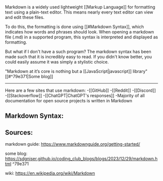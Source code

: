 
Markdown is a widely used lightweight [[Markup Language]] for formatting text using a plain-text editor. This means nearly every text editor can view and edit these files.

To do this, the formatting is done using [[#Markdown Syntax]], which indicates how words and phrases should look. When opening a markdown file (.md) in a supported program, this syntax is interpreted and displayed as formatting. 

But what if I don't have a such program?
The markdown syntax has been made such that it is incredibly easy to read. If you didn't know better, you could easily assume it was simply a stylistic choice.

"Markdown at it’s core is nothing but a [[JavaScript|javascript]] library" [[#^79e371|Some blog]]

__________________________________________________________________________

Here are a few sites that use markdown:
	-[[GitHub]]
	 -[[Reddit]]
	 -[[Discord]]
	 -[[Stackoverflow]]
	 -[[ChatGPT|ChatGPT's responses]]
	 -Majority of all documentation for open source projects is written in Markdown

## Markdown Syntax:



## Sources:

markdown guide:
https://www.markdownguide.org/getting-started/

some blog:
https://sdgniser.github.io/coding_club_blogs/blogs/2023/12/29/markdown.html ^79e371

wiki:
https://en.wikipedia.org/wiki/Markdown
